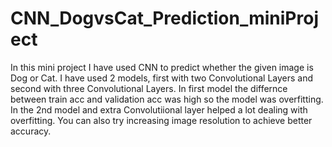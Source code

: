 # CNN_DogvsCat_Prediction_miniProject
In this mini project I have used CNN to predict whether the given image is Dog or Cat.
I have used 2 models, first with two Convolutional Layers and second with three Convolutional Layers.
In first model the differnce between train acc and validation acc was high so the model was overfitting. 
In the 2nd model and extra Convolutiional layer helped a lot dealing with overfitting. 
You can also try increasing image resolution to achieve better accuracy.
